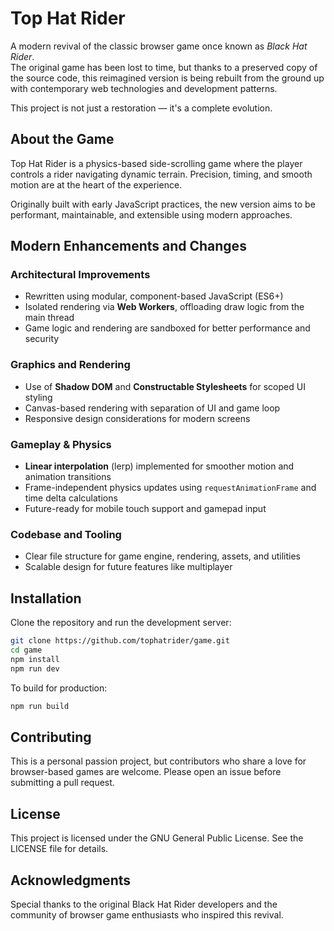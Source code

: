 # Top Hat Rider

A modern revival of the classic browser game once known as *Black Hat Rider*.  
The original game has been lost to time, but thanks to a preserved copy of the source code, this reimagined version is being rebuilt from the ground up with contemporary web technologies and development patterns.

This project is not just a restoration — it's a complete evolution.

## About the Game

Top Hat Rider is a physics-based side-scrolling game where the player controls a rider navigating dynamic terrain. Precision, timing, and smooth motion are at the heart of the experience.

Originally built with early JavaScript practices, the new version aims to be performant, maintainable, and extensible using modern approaches.

## Modern Enhancements and Changes

### Architectural Improvements

- Rewritten using modular, component-based JavaScript (ES6+)
- Isolated rendering via **Web Workers**, offloading draw logic from the main thread
- Game logic and rendering are sandboxed for better performance and security

### Graphics and Rendering

- Use of **Shadow DOM** and **Constructable Stylesheets** for scoped UI styling
- Canvas-based rendering with separation of UI and game loop
- Responsive design considerations for modern screens

### Gameplay & Physics

- **Linear interpolation** (lerp) implemented for smoother motion and animation transitions
- Frame-independent physics updates using `requestAnimationFrame` and time delta calculations
- Future-ready for mobile touch support and gamepad input

### Codebase and Tooling

- Clear file structure for game engine, rendering, assets, and utilities
- Scalable design for future features like multiplayer

## Installation

Clone the repository and run the development server:

```bash
git clone https://github.com/tophatrider/game.git
cd game
npm install
npm run dev
```

To build for production:
```bash
npm run build
```

## Contributing
This is a personal passion project, but contributors who share a love for browser-based games are welcome. Please open an issue before submitting a pull request.

## License
This project is licensed under the GNU General Public License. See the LICENSE file for details.

## Acknowledgments
Special thanks to the original Black Hat Rider developers and the community of browser game enthusiasts who inspired this revival.